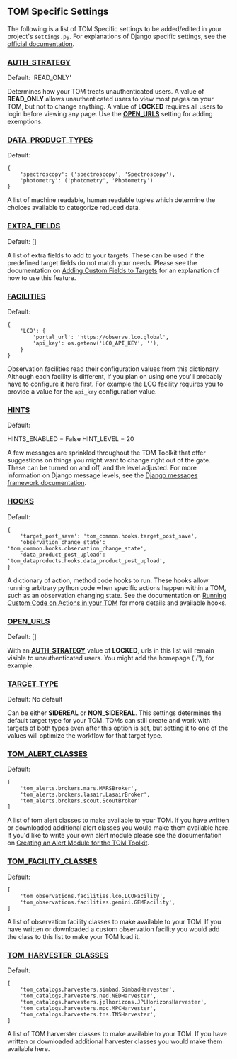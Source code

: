 TOM Specific Settings
---------------------

The following is a list of TOM Specific settings to be added/edited in your
project's `settings.py`. For explanations of Django specific settings, see the
[official documentation](https://docs.djangoproject.com/en/2.1/ref/settings/).

### [AUTH_STRATEGY](#auth_strategy)

Default: 'READ_ONLY'

Determines how your TOM treats unauthenticated users. A value of **READ_ONLY**
allows unauthenticated users to view most pages on your TOM, but not to change
anything. A value of **LOCKED** requires all users to login before viewing any
page. Use the [**OPEN_URLS**](#open_urls) setting for adding exemptions.


### [DATA_PRODUCT_TYPES](#data_types)

Default:

    {
        'spectroscopy': ('spectroscopy', 'Spectroscopy'),
        'photometry': ('photometry', 'Photometry')
    }

A list of machine readable, human readable tuples which determine the choices
available to categorize reduced data.


### [EXTRA_FIELDS](#extra_fields)

Default: []

A list of extra fields to add to your targets. These can be used if the predefined
target fields do not match your needs. Please see the documentation on [Adding
Custom Fields to Targets](/customization/target_fields) for an explanation of how to use
this feature.


### [FACILITIES](#facilities)

Default:

    {
        'LCO': {
            'portal_url': 'https://observe.lco.global',
            'api_key': os.getenv('LCO_API_KEY', ''),
        }
    }

Observation facilities read their configuration values from this dictionary.
Although each facility is different, if you plan on using one you'll probably have
to configure it here first. For example the LCO facility requires you to provide a
value for the `api_key` configuration value.


### [HINTS](#hints)

Default:

HINTS_ENABLED = False
HINT_LEVEL = 20

A few messages are sprinkled throughout the TOM Toolkit that offer suggestions on
things you might want to change right out of the gate. These can be turned on and
off, and the level adjusted. For more information on Django message levels, see
the [Django messages framework documentation](https://docs.djangoproject.com/en/2.2/ref/contrib/messages/#message-levels).


### [HOOKS](#hooks)

Default:

    {
        'target_post_save': 'tom_common.hooks.target_post_save',
        'observation_change_state': 'tom_common.hooks.observation_change_state',
        'data_product_post_upload': 'tom_dataproducts.hooks.data_product_post_upload',
    }

A dictionary of action, method code hooks to run. These hooks allow running
arbitrary python code when specific actions happen within a TOM, such as an
observation changing state. See the documentation on [Running Custom Code on
Actions in your TOM](/advanced/custom_code) for more details and available hooks.


### [OPEN_URLS](#open_urls)

Default: []

With an [**AUTH_STRATEGY**](#auth_strategy) value of **LOCKED**, urls in this list will remain
visible to unauthenticated users. You might add the homepage ('/'), for example.


### [TARGET_TYPE](#target_type)

Default: No default

Can be either **SIDEREAL** or **NON_SIDEREAL**. This settings determines the
default target type for your TOM. TOMs can still create and work with targets of
both types even after this option is set, but setting it to one of the values will
optimize the workflow for that target type.


### [TOM_ALERT_CLASSES](#tom_alert_classes)

Default:

    [
        'tom_alerts.brokers.mars.MARSBroker',
        'tom_alerts.brokers.lasair.LasairBroker',
        'tom_alerts.brokers.scout.ScoutBroker'
    ]

A list of tom alert classes to make available to your TOM. If you have written or
downloaded additional alert classes you would make them available here. If you'd
like to write your own alert module please see the documentation on [Creating an
Alert Module for the TOM Toolkit](/customization/create_broker).


### [TOM_FACILITY_CLASSES](#tom_facility_classes)

Default:

    [
        'tom_observations.facilities.lco.LCOFacility',
        'tom_observations.facilities.gemini.GEMFacility',
    ]

A list of observation facility classes to make available to your TOM. If you have
written or downloaded a custom observation facility you would add the class to
this list to make your TOM load it.


### [TOM_HARVESTER_CLASSES](#tom_harvester_classes)

Default:

    [
        'tom_catalogs.harvesters.simbad.SimbadHarvester',
        'tom_catalogs.harvesters.ned.NEDHarvester',
        'tom_catalogs.harvesters.jplhorizons.JPLHorizonsHarvester',
        'tom_catalogs.harvesters.mpc.MPCHarvester',
        'tom_catalogs.harvesters.tns.TNSHarvester',
    ]

A list of TOM harverster classes to make available to your TOM. If you have
written or downloaded additional harvester classes you would make them available
here.

